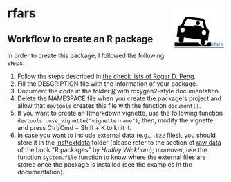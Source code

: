 
<!-- 
  README.md is generated from README.Rmd, so you should edit that file.
-->
rfars <img src="man/figures/logo.png" align="right" width="120"/>
=================================================================

Workflow to create an R package
-------------------------------

In order to create this package, I followed the following steps:

1.  Follow the steps described in [the check lists of Roger D. Peng](https://github.com/rdpeng/daprocedures/blob/master/README.md).
2.  Fill the DESCRIPTION file with the information of your package.
3.  Document the code in the folder [R](./R) with roxygen2-style documentation.
4.  Delete the NAMESPACE file when you create the package's project and allow that `devtools` creates this file with the function `document()`.
5.  If you want to create an Rmarkdown vignette, use the following function `devtools::use_vignette("vignette-name")`; then, modify the vignette and press Ctrl/Cmd + Shift + K to knit it.
6.  In case you want to include external data (e.g., `.bz2` files), you should store it in the [inst\\extdata](./inst/extdata) folder (please refer to the section of [raw data](http://r-pkgs.had.co.nz/data.html#data-extdata) of the book "R packages" by *Hadley Wickham*); moreover, use the function `system.file` function to know where the external files are stored once the package is installed (see the examples in the documentation).

